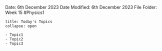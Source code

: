 Date: 6th December 2023
Date Modified: 6th December 2023
File Folder: Week 15
#Physics1

```ad-abstract
title: Today's Topics
collapse: open

- Topic1
- Topic2
- Topic3

```
